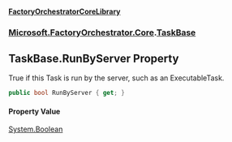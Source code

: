 #### [FactoryOrchestratorCoreLibrary](./FactoryOrchestratorCoreLibrary.md 'FactoryOrchestratorCoreLibrary')
### [Microsoft.FactoryOrchestrator.Core](./Microsoft-FactoryOrchestrator-Core.md 'Microsoft.FactoryOrchestrator.Core').[TaskBase](./Microsoft-FactoryOrchestrator-Core-TaskBase.md 'Microsoft.FactoryOrchestrator.Core.TaskBase')
## TaskBase.RunByServer Property
True if this Task is run by the server, such as an ExecutableTask.  
```csharp
public bool RunByServer { get; }
```
#### Property Value
[System.Boolean](https://docs.microsoft.com/en-us/dotnet/api/System.Boolean 'System.Boolean')  
